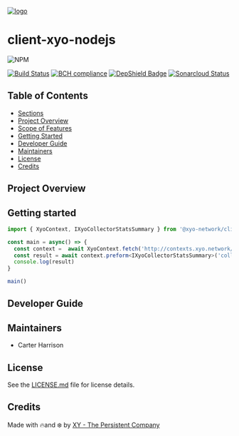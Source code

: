 [logo]: https://cdn.xy.company/img/brand/XY_Logo_GitHub.png

[![logo]](https://xy.company)

# client-xyo-nodejs

![NPM](https://img.shields.io/npm/v/@xyo-network/client-xyo-nodejs.svg?style=plastic)

[![Build Status](https://travis-ci.com/XYOracleNetwork/client-xyo-nodejs.svg?branch=develop)](https://travis-ci.com/XYOracleNetwork/client-xyo-nodejs) [![BCH compliance](https://bettercodehub.com/edge/badge/XYOracleNetwork/client-xyo-nodejs?branch=develop)](https://bettercodehub.com/results/XYOracleNetwork/sdk-core-nodejs) [![DepShield Badge](https://depshield.sonatype.org/badges/XYOracleNetwork/client-xyo-nodejs/depshield.svg)](https://depshield.github.io) 
[![Sonarcloud Status](https://sonarcloud.io/api/project_badges/measure?project=XYOracleNetwork_client-xyo-nodejs&metric=alert_status)](https://sonarcloud.io/dashboard?id=XYOracleNetwork_client-xyo-nodejs) 

## Table of Contents

-   [Sections](#sections)
-   [Project Overview](#project-overview)
-   [Scope of Features](#scope-of-features)
-   [Getting Started](#getting-started)
-   [Developer Guide](#developer-guide)
-   [Maintainers](#maintainers)
-   [License](#license)
-   [Credits](#credits)

## Project Overview

## Getting started
```typescript
import { XyoContext, IXyoCollectorStatsSummary } from '@xyo-network/client-xyo-nodejs'

const main = async() => {
  const context =  await XyoContext.fetch('http://contexts.xyo.network/dataOcean.context.json')
  const result = await context.preform<IXyoCollectorStatsSummary>('collectorStatsSummary')
  console.log(result)
}

main()
```

## Developer Guide

## Maintainers

-   Carter Harrison

## License

See the [LICENSE.md](LICENSE) file for license details.

## Credits

Made with 🔥and ❄️ by [XY - The Persistent Company](https://www.xy.company)
